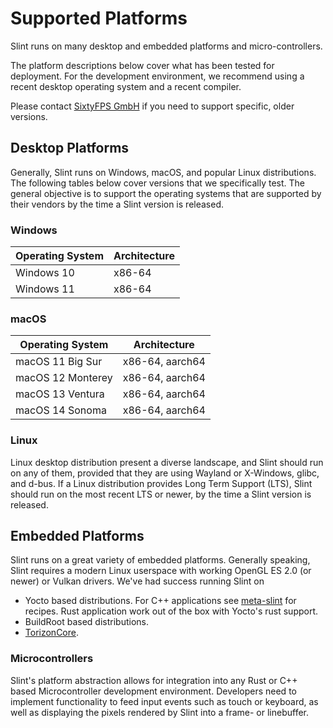 <!-- Copyright © SixtyFPS GmbH <info@slint.dev> ; SPDX-License-Identifier: MIT -->
# Supported Platforms

Slint runs on many desktop and embedded platforms and micro-controllers.

The platform descriptions below cover what has been tested for deployment. For the development environment,
we recommend using a recent desktop operating system and a recent compiler.

Please contact [SixtyFPS GmbH](https://slint.dev/contact) if you need to support specific, older versions.

## Desktop Platforms

Generally, Slint runs on Windows, macOS, and popular Linux distributions. The following tables below
cover versions that we specifically test. The general objective is to support the operating systems that
are supported by their vendors by the time a Slint version is released.

### Windows

| Operating System | Architecture |
|------------------|--------------|
| Windows 10       | x86-64       |
| Windows 11       | x86-64       |

### macOS

| Operating System  | Architecture    |
|-------------------|-----------------|
| macOS 11 Big Sur  | x86-64, aarch64 |
| macOS 12 Monterey | x86-64, aarch64 |
| macOS 13 Ventura  | x86-64, aarch64 |
| macOS 14 Sonoma   | x86-64, aarch64 |

### Linux

Linux desktop distribution present a diverse landscape, and Slint should run on any of them, provided that they
are using Wayland or X-Windows, glibc, and d-bus. If a Linux distribution provides Long Term Support (LTS),
Slint should run on the most recent LTS or newer, by the time a Slint version is released.

## Embedded Platforms

Slint runs on a great variety of embedded platforms. Generally speaking, Slint requires a modern Linux userspace
with working OpenGL ES 2.0 (or newer) or Vulkan drivers. We've had success running Slint on

 - Yocto based distributions. For C++ applications see [meta-slint](https://github.com/slint-ui/meta-slint) for recipes. Rust application work out of the box with Yocto's rust support.
 - BuildRoot based distributions.
 - [TorizonCore](https://www.torizon.io/torizoncore-os).

### Microcontrollers

Slint's platform abstraction allows for integration into any Rust or C++ based Microcontroller development
environment. Developers need to implement functionality to feed input events such as touch or keyboard, as
well as displaying the pixels rendered by Slint into a frame- or linebuffer.

